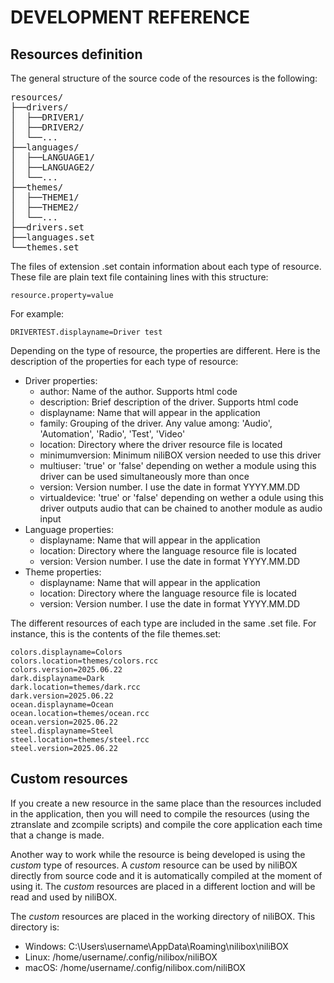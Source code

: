 # DEVELOPMENT REFERENCE
## Resources definition
The general structure of the source code of the resources is the following:
<pre>
resources/
├──drivers/
│  ├──DRIVER1/
│  ├──DRIVER2/
│  └──...
├──languages/
│  ├──LANGUAGE1/
│  ├──LANGUAGE2/
│  └──...
├──themes/
│  ├──THEME1/
│  ├──THEME2/
│  └──...
├──drivers.set
├──languages.set
└──themes.set
</pre>
The files of extension .set contain information about each type of resource. These file are plain text file containing lines with this structure:
```
resource.property=value
```
For example:
```
DRIVERTEST.displayname=Driver test
```
Depending on the type of resource, the properties are different. Here is the description of the properties for each type of resource:
- Driver properties:
  - author: Name of the author. Supports html code
  - description: Brief description of the driver. Supports html code
  - displayname: Name that will appear in the application
  - family: Grouping of the driver. Any value among: 'Audio', 'Automation', 'Radio', 'Test', 'Video'
  - location: Directory where the driver resource file is located
  - minimumversion: Minimum niliBOX version needed to use this driver
  - multiuser: 'true' or 'false' depending on wether a module using this driver can be used simultaneously more than once
  - version: Version number. I use the date in format YYYY.MM.DD
  - virtualdevice: 'true' or 'false' depending on wether a odule using this driver outputs audio that can be chained to another module as audio input
- Language properties:
  - displayname: Name that will appear in the application
  - location: Directory where the language resource file is located
  - version: Version number. I use the date in format YYYY.MM.DD
- Theme properties:
  - displayname: Name that will appear in the application
  - location: Directory where the language resource file is located
  - version: Version number. I use the date in format YYYY.MM.DD
 
The different resources of each type are included in the same .set file. For instance, this is the contents of the file themes.set:
```
colors.displayname=Colors
colors.location=themes/colors.rcc
colors.version=2025.06.22
dark.displayname=Dark
dark.location=themes/dark.rcc
dark.version=2025.06.22
ocean.displayname=Ocean
ocean.location=themes/ocean.rcc
ocean.version=2025.06.22
steel.displayname=Steel
steel.location=themes/steel.rcc
steel.version=2025.06.22
```
## Custom resources
If you create a new resource in the same place than the resources included in the application, then you will need to compile the resources (using the ztranslate and zcompile scripts) and compile the core application each time that a change is made.

Another way to work while the resource is being developed is using the *custom* type of resources. A *custom* resource can be used by niliBOX directly from source code and it is automatically compiled at the moment of using it. The *custom* resources are placed in a different loction and will be read and used by niliBOX.

The *custom* resources are placed in the working directory of niliBOX. This directory is:
- Windows: C:\Users\username\AppData\Roaming\nilibox\niliBOX
- Linux: /home/username/.config/nilibox/niliBOX
- macOS: /home/username/.config/nilibox.com/niliBOX


